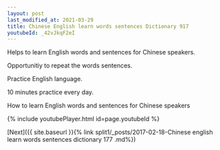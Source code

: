 ```yaml
---
layout: post
last_modified_at: 2021-03-29
title: Chinese English learn words sentences Dictionary 917 
youtubeId: _42vJkqF2eI
---
```

 
 
Helps to learn English words and sentences for Chinese speakers.

Opportunitiy to repeat the words sentences. 

Practice English language. 
 
10 minutes practice every day. 
 
How to learn English words and sentences for Chinese speakers 
 
{% include youtubePlayer.html id=page.youtubeId %}
 
 
[Next]({{ site.baseurl }}{% link  split1/_posts/2017-02-18-Chinese english learn words sentences dictionary 177 .md%})
 
